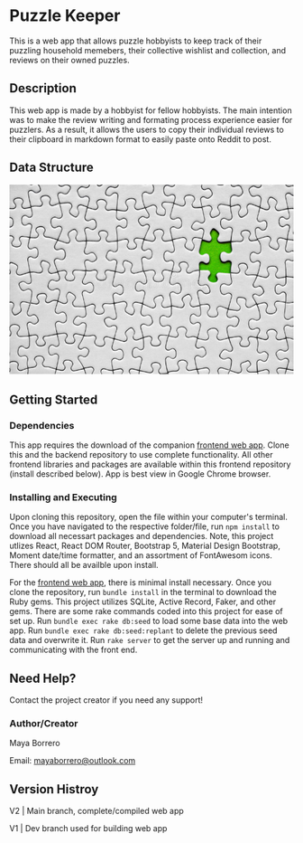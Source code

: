 # Puzzle Keeper

This is a web app that allows puzzle hobbyists to keep track of their puzzling household memebers, their collective wishlist and collection, and reviews on their owned puzzles. 

## Description

This web app is made by a hobbyist for fellow hobbyists. The main intention was to make the review writing and formating process experience easier for puzzlers. As a result, it allows the users to copy their individual reviews to their clipboard in markdown format to easily paste onto Reddit to post. 

## Data Structure
<img src="app/images/default_puzzle.jpg"/>

## Getting Started

### Dependencies

This app requires the download of the companion [frontend web app](https://github.com/mborreros/puzzle_keeper_frontend). Clone this and the backend repository to use complete functionality. 
All other frontend libraries and packages are available within this frontend repository (install described below).
App is best view in Google Chrome browser. 

### Installing and Executing

Upon cloning this repository, open the file within your computer's terminal. Once you have navigated to the respective folder/file, run `npm install` to download all necessart packages and dependencies. 
Note, this project utlizes React, React DOM Router, Bootstrap 5, Material Design Bootstrap, Moment date/time formatter, and an assortment of FontAwesom icons. There should all be availble upon install. 

For the [frontend web app](https://github.com/mborreros/puzzle_keeper_frontend), there is minimal install necessary. 
Once you clone the repository, run `bundle install` in the terminal to download the Ruby gems. This project utilizes SQLite, Active Record, Faker, and other gems. 
There are some rake commands coded into this project for ease of set up. Run `bundle exec rake db:seed` to load some base data into the web app. Run `bundle exec rake db:seed:replant` to delete the previous seed data and overwrite it. 
Run `rake server` to get the server up and running and communicating with the front end. 

## Need Help?

Contact the project creator if you need any support!

### Author/Creator

Maya Borrero 

Email: mayaborrero@outlook.com


## Version Histroy

V2 | Main branch, complete/compiled web app

V1 | Dev branch used for building web app

